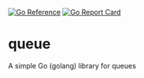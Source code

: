 [![Go Reference](https://pkg.go.dev/badge/github.com/simplylib/queue.svg)](https://pkg.go.dev/github.com/simplylib/queue)
[![Go Report Card](https://goreportcard.com/badge/github.com/simplylib/queue)](https://goreportcard.com/report/github.com/simplylib/queue)

# queue
A simple Go (golang) library for queues

